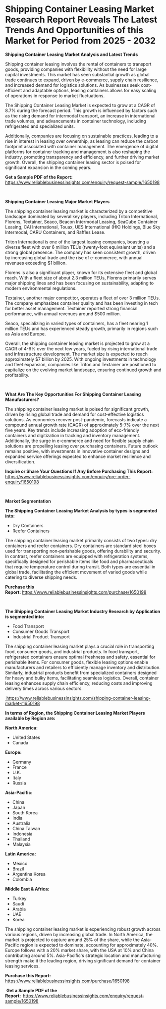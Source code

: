 <p><h1>Shipping Container Leasing Market Research Report Reveals The Latest Trends And Opportunities of this Market for Period from 2025 - 2032</h1></p><p><strong>Shipping Container Leasing Market Analysis and Latest Trends</strong></p>
<p><p>Shipping container leasing involves the rental of containers to transport goods, providing companies with flexibility without the need for large capital investments. This market has seen substantial growth as global trade continues to expand, driven by e-commerce, supply chain resilience, and increased demand for logistics solutions. As businesses seek cost-efficient and adaptable options, leasing containers allows for easy scaling of operations in response to market fluctuations.</p><p>The Shipping Container Leasing Market is expected to grow at a CAGR of 8.7% during the forecast period. This growth is influenced by factors such as the rising demand for intermodal transport, an increase in international trade volumes, and advancements in container technology, including refrigerated and specialized units. </p><p>Additionally, companies are focusing on sustainable practices, leading to a rise in interest in leasing over ownership, as leasing can reduce the carbon footprint associated with container management. The emergence of digital platforms for container tracking and management is also reshaping the industry, promoting transparency and efficiency, and further driving market growth. Overall, the shipping container leasing sector is poised for significant expansion in the coming years.</p></p>
<p><strong>Get a Sample PDF of the Report:&nbsp;</strong> <a href="https://www.reliablebusinessinsights.com/enquiry/request-sample/1650198?utm_campaign=3266&utm_medium=2&utm_source=Github&utm_content=ia&utm_term=19042025&utm_id=shipping-container-leasing">https://www.reliablebusinessinsights.com/enquiry/request-sample/1650198</a></p>
<p>&nbsp;</p>
<p><strong>Shipping Container Leasing Major Market Players</strong></p>
<p><p>The shipping container leasing market is characterized by a competitive landscape dominated by several key players, including Triton International, Florens, Textainer, Seaco, Beacon Intermodal Leasing, SeaCube Container Leasing, CAI International, Touax, UES International (HK) Holdings, Blue Sky Intermodal, CARU Containers, and Raffles Lease. </p><p>Triton International is one of the largest leasing companies, boasting a diverse fleet with over 6 million TEUs (twenty-foot equivalent units) and a strong global presence. The company has seen consistent growth, driven by increasing global trade and the rise of e-commerce, with annual revenues exceeding $1 billion.</p><p>Florens is also a significant player, known for its extensive fleet and global reach. With a fleet size of about 2.3 million TEUs, Florens primarily serves major shipping lines and has been focusing on sustainability, adapting to modern environmental regulations.</p><p>Textainer, another major competitor, operates a fleet of over 3 million TEUs. The company emphasizes container quality and has been investing in tech for better asset management. Textainer reported strong financial performance, with annual revenues around $500 million.</p><p>Seaco, specializing in varied types of containers, has a fleet nearing 1 million TEUs and has experienced steady growth, primarily in regions such as Asia and Europe.</p><p>Overall, the shipping container leasing market is projected to grow at a CAGR of 4-6% over the next few years, fueled by rising international trade and infrastructure development. The market size is expected to reach approximately $7 billion by 2025. With ongoing investments in technology and fleet expansion, companies like Triton and Textainer are positioned to capitalize on the evolving market landscape, ensuring continued growth and profitability.</p></p>
<p>&nbsp;</p>
<p><strong>What Are The Key Opportunities For Shipping Container Leasing Manufacturers?</strong></p>
<p><p>The shipping container leasing market is poised for significant growth, driven by rising global trade and demand for cost-effective logistics solutions. As economies recover post-pandemic, forecasts indicate a compound annual growth rate (CAGR) of approximately 5-7% over the next five years. Key trends include increasing adoption of eco-friendly containers and digitization in tracking and inventory management. Additionally, the surge in e-commerce and need for flexible supply chain solutions are propelling leasing over purchasing containers. Future outlook remains positive, with investments in innovative container designs and expanded service offerings expected to enhance market resilience and diversification.</p></p>
<p><strong>Inquire or Share Your Questions If Any Before Purchasing This Report:</strong> <a href="https://www.reliablebusinessinsights.com/enquiry/pre-order-enquiry/1650198?utm_campaign=3266&utm_medium=2&utm_source=Github&utm_content=ia&utm_term=19042025&utm_id=shipping-container-leasing">https://www.reliablebusinessinsights.com/enquiry/pre-order-enquiry/1650198</a></p>
<p>&nbsp;</p>
<p><strong>Market Segmentation</strong></p>
<p><strong>The Shipping Container Leasing Market Analysis by types is segmented into:</strong></p>
<p><ul><li>Dry Containers</li><li>Reefer Containers</li></ul></p>
<p><p>The shipping container leasing market primarily consists of two types: dry containers and reefer containers. Dry containers are standard steel boxes used for transporting non-perishable goods, offering durability and security. In contrast, reefer containers are equipped with refrigeration systems, specifically designed for perishable items like food and pharmaceuticals that require temperature control during transit. Both types are essential in global trade, facilitating the efficient movement of varied goods while catering to diverse shipping needs.</p></p>
<p><strong>Purchase this Report:&nbsp;</strong><a href="https://www.reliablebusinessinsights.com/purchase/1650198?utm_campaign=3266&utm_medium=2&utm_source=Github&utm_content=ia&utm_term=19042025&utm_id=shipping-container-leasing">https://www.reliablebusinessinsights.com/purchase/1650198</a></p>
<p>&nbsp;</p>
<p><strong>The Shipping Container Leasing Market Industry Research by Application is segmented into:</strong></p>
<p><ul><li>Food Transport</li><li>Consumer Goods Transport</li><li>Industrial Product Transport</li></ul></p>
<p><p>The shipping container leasing market plays a crucial role in transporting food, consumer goods, and industrial products. In food transport, refrigerated containers ensure optimal freshness and safety, essential for perishable items. For consumer goods, flexible leasing options enable manufacturers and retailers to efficiently manage inventory and distribution. Similarly, industrial products benefit from specialized containers designed for heavy and bulky items, facilitating seamless logistics. Overall, container leasing enhances supply chain efficiency, reducing costs and improving delivery times across various sectors.</p></p>
<p><a href="https://www.reliablebusinessinsights.com/shipping-container-leasing-market-r1650198?utm_campaign=3266&utm_medium=2&utm_source=Github&utm_content=ia&utm_term=19042025&utm_id=shipping-container-leasing">&nbsp;https://www.reliablebusinessinsights.com/shipping-container-leasing-market-r1650198</a></p>
<p><strong>In terms of Region, the Shipping Container Leasing Market Players available by Region are:</strong></p>
<p>
    <p> <strong> North America: </strong>
        <ul>
            <li>United States</li>
            <li>Canada</li>
        </ul>
        </p> 
    <p> <strong> Europe: </strong>
        <ul>
            <li>Germany</li>
            <li>France</li>
            <li>U.K.</li>
            <li>Italy</li>
            <li>Russia</li>
        </ul>
        </p> 
    <p> <strong> Asia-Pacific: </strong>
        <ul>
            <li>China</li>
            <li>Japan</li>
            <li>South Korea</li>
            <li>India</li>
            <li>Australia</li>
            <li>China Taiwan</li>
            <li>Indonesia</li>
            <li>Thailand</li>
            <li>Malaysia</li>
        </ul>
        </p> 
    <p> <strong> Latin America: </strong>
        <ul>
            <li>Mexico</li>
            <li>Brazil</li>
            <li>Argentina Korea</li>
            <li>Colombia</li>
        </ul>
        </p> 
    <p> <strong> Middle East & Africa: </strong>
        <ul>
            <li>Turkey</li>
            <li>Saudi</li>
            <li>Arabia</li>
            <li>UAE</li>
            <li>Korea</li>
        </ul>
    </p>
    </p>
<p><p>The shipping container leasing market is experiencing robust growth across various regions, driven by increasing global trade. In North America, the market is projected to capture around 25% of the share, while the Asia-Pacific region is expected to dominate, accounting for approximately 40%. Europe follows with a 20% market share, with the USA at 10% and China contributing around 5%. Asia-Pacific's strategic location and manufacturing strength make it the leading region, driving significant demand for container leasing services.</p></p>
<p><strong>Purchase this Report: </strong><a href="https://www.reliablebusinessinsights.com/purchase/1650198?utm_campaign=3266&utm_medium=2&utm_source=Github&utm_content=ia&utm_term=19042025&utm_id=shipping-container-leasing">https://www.reliablebusinessinsights.com/purchase/1650198</a></p>
<p>&nbsp;<strong>Get a Sample PDF of the Report:&nbsp;&nbsp;</strong><a href="https://www.reliablebusinessinsights.com/enquiry/request-sample/1650198?utm_campaign=3266&utm_medium=2&utm_source=Github&utm_content=ia&utm_term=19042025&utm_id=shipping-container-leasing">https://www.reliablebusinessinsights.com/enquiry/request-sample/1650198</a></p>
<p><strong></strong></p>
<p><p></p><p></p><p></p></p>